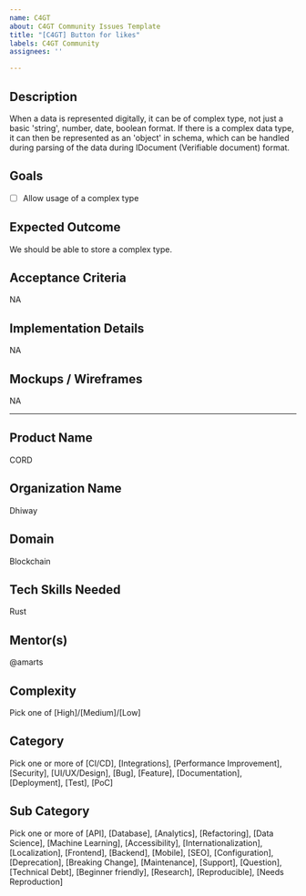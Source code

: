```yaml
---
name: C4GT
about: C4GT Community Issues Template
title: "[C4GT] Button for likes"
labels: C4GT Community
assignees: ''

---
```


## Description
When a data is represented digitally, it can be of complex type, not just a basic 'string', number, date, boolean format. If there is a complex data type, it can then be represented as an 'object' in schema, which can be handled during parsing of the data during IDocument (Verifiable document) format.


## Goals

- [ ] Allow usage of a complex type

## Expected Outcome
We should be able to store a complex type.

## Acceptance Criteria
NA

## Implementation Details
NA

## Mockups / Wireframes
NA

---- 

## Product Name
CORD

## Organization Name
Dhiway

## Domain
Blockchain

## Tech Skills Needed
Rust

## Mentor(s)
@amarts 

## Complexity
Pick one of [High]/[Medium]/[Low]

## Category
Pick one or more of [CI/CD], [Integrations], [Performance Improvement], [Security], [UI/UX/Design], [Bug], [Feature], [Documentation], [Deployment], [Test], [PoC]

## Sub Category
Pick one or more of [API], [Database], [Analytics], [Refactoring], [Data Science], [Machine Learning], [Accessibility], [Internationalization], [Localization], [Frontend], [Backend], [Mobile], [SEO], [Configuration], [Deprecation], [Breaking Change], [Maintenance], [Support], [Question], [Technical Debt], [Beginner friendly], [Research], [Reproducible], [Needs Reproduction]
